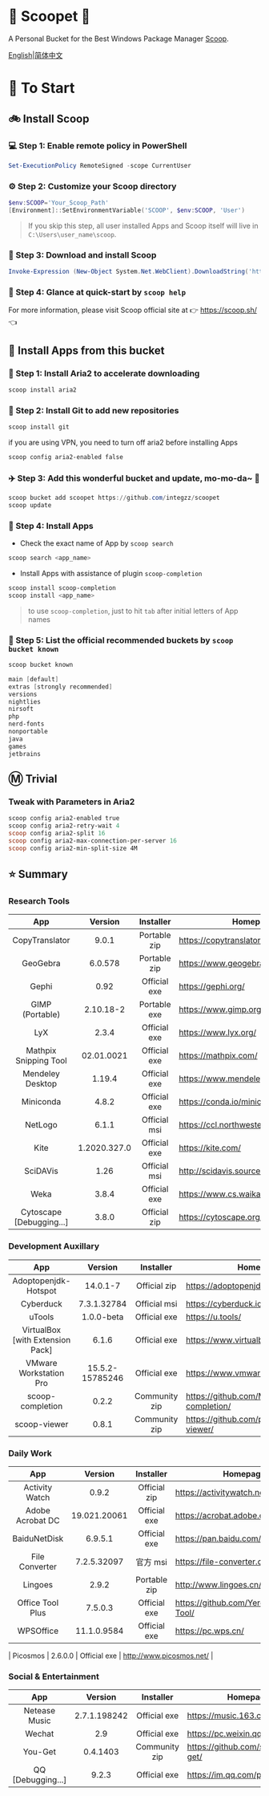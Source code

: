 <div align="left">
<h1 align="left"> 🍨 Scoopet 🍨 </h1>

<p> A Personal Bucket for the Best Windows Package Manager <a href="https://github.com/lukesampson/scoop">Scoop</a>.
</p>

<p align="left">
        <a href="README.md">English</a>|<a href="README_CN.md">简体中文</a>
</p>
</div>

# :running: To Start

## :bike: Install Scoop

### :computer: Step 1: Enable remote policy in PowerShell

```powershell
Set-ExecutionPolicy RemoteSigned -scope CurrentUser
```

### :gear: Step 2: Customize your Scoop directory

```powershell
$env:SCOOP='Your_Scoop_Path'
[Environment]::SetEnvironmentVariable('SCOOP', $env:SCOOP, 'User')
```

> If you skip this step, all user installed Apps and Scoop itself will live in `C:\Users\user_name\scoop`.

### :hammer: Step 3: Download and install Scoop

```powershell
Invoke-Expression (New-Object System.Net.WebClient).DownloadString('https://get.scoop.sh')
```

### :book: Step 4: Glance at quick-start by `scoop help`

For more information, please visit Scoop official site at 👉 https://scoop.sh/ 👈

## :car: Install Apps from this bucket

### :train: Step 1: Install Aria2 to accelerate downloading

```powershell
scoop install aria2
```

### :ticket: Step 2: Install Git to add new repositories

```powershell
scoop install git
```

if you are using VPN, you need to turn off aria2 before installing Apps

```powershell
scoop config aria2-enabled false
```

### :airplane: Step 3: Add this wonderful bucket and update, mo-mo-da~ :kiss:

```powershell
scoop bucket add scoopet https://github.com/integzz/scoopet
scoop update
```

### :rocket: Step 4: Install Apps

- Check the exact name of App by `scoop search`

```powershell
scoop search <app_name>
```

- Install Apps with assistance of plugin `scoop-completion`

```powershell
scoop install scoop-completion
scoop install <app_name>
```

> to use `scoop-completion`, just to hit `tab` after initial letters of App names

### :100: Step 5: List the official recommended buckets by `scoop bucket known`

```powershell
scoop bucket known

main [default]
extras [strongly recommended]
versions
nightlies
nirsoft
php
nerd-fonts
nonportable
java
games
jetbrains
```

## :m: Trivial

### Tweak with Parameters in Aria2

```powershell
scoop config aria2-enabled true
scoop config aria2-retry-wait 4
scoop config aria2-split 16
scoop config aria2-max-connection-per-server 16
scoop config aria2-min-split-size 4M
```

## :star: Summary

### Research Tools

|           App            |   Version    |  Installer   | Homepage                              |
| :----------------------: | :----------: | :----------: | ------------------------------------- |
|      CopyTranslator      |    9.0.1     | Portable zip | https://copytranslator.github.io/     |
|         GeoGebra         |   6.0.578    | Portable zip | https://www.geogebra.org/             |
|          Gephi           |     0.92     | Official exe | https://gephi.org/                    |
|     GIMP (Portable)      |  2.10.18-2   | Portable exe | https://www.gimp.org/                 |
|           LyX            |    2.3.4     | Official exe | https://www.lyx.org/                  |
|  Mathpix Snipping Tool   |  02.01.0021  | Official exe | https://mathpix.com/                  |
|     Mendeley Desktop     |    1.19.4    | Official exe | https://www.mendeley.com/             |
|        Miniconda         |    4.8.2     | Official exe | https://conda.io/miniconda.html       |
|         NetLogo          |    6.1.1     | Official msi | https://ccl.northwestern.edu/netlogo/ |
|           Kite           | 1.2020.327.0 | Official exe | https://kite.com/                     |
|         SciDAVis         |     1.26     | Official msi | http://scidavis.sourceforge.net/      |
|           Weka           |    3.8.4     | Official exe | https://www.cs.waikato.ac.nz/ml/weka/ |
| Cytoscape [Debugging...] |    3.8.0     | Official zip | https://cytoscape.org/                |

### Development Auxillary

|               App                |     Version     |   Installer   | Homepage                                        |
| :------------------------------: | :-------------: | :-----------: | ----------------------------------------------- |
|       Adoptopenjdk-Hotspot       |    14.0.1-7     | Official zip  | https://adoptopenjdk.net                        |
|            Cyberduck             |   7.3.1.32784   | Official msi  | https://cyberduck.io/                           |
|              uTools              |   1.0.0-beta    | Official exe  | https://u.tools/                                |
| VirtualBox [with Extension Pack] |      6.1.6      | Official exe  | https://www.virtualbox.org/                     |
|      VMware Workstation Pro      | 15.5.2-15785246 | Official exe  | https://www.vmware.com/                         |
|         scoop-completion         |      0.2.2      | Community zip | https://github.com/Moeologist/scoop-completion/ |
|           scoop-viewer           |      0.8.1      | Community zip | https://github.com/prezesp/scoop-viewer/        |

### Daily Work

|       App        |   Version    |  Installer   | Homepage                                 |
| :--------------: | :----------: | :----------: | ---------------------------------------- |
|  Activity Watch  |    0.9.2     | Official zip | https://activitywatch.net/               |
| Adobe Acrobat DC | 19.021.20061 | Official exe | https://acrobat.adobe.com/               |
|   BaiduNetDisk   |   6.9.5.1    | Official exe | https://pan.baidu.com/                   |
|  File Converter  | 7.2.5.32097  |   官方 msi   | https://file-converter.org/              |
|     Lingoes      |    2.9.2     | Portable zip | http://www.lingoes.cn/                   |
| Office Tool Plus |   7.5.0.3    | Official exe | https://github.com/YerongAI/Office-Tool/ |
|    WPSOffice     | 11.1.0.9584  | Official exe | https://pc.wps.cn/                       |


|     Picosmos     |   2.6.0.0    | Official exe | http://www.picosmos.net/                 |

### Social & Entertainment

|        App        |   Version    |   Installer   | Homepage                            |
| :---------------: | :----------: | :-----------: | ----------------------------------- |
|   Netease Music   | 2.7.1.198242 | Official exe  | https://music.163.com/              |
|      Wechat       |     2.9      | Official exe  | https://pc.weixin.qq.com/           |
|      You-Get      |   0.4.1403   | Community zip | https://github.com/soimort/you-get/ |
| QQ [Debugging...] |    9.2.3     | Official exe  | https://im.qq.com/pcqq/             |
